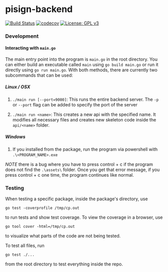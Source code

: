# pisign-backend
[![Build Status](https://travis-ci.org/pisign/pisign-backend.svg?branch=master)](https://travis-ci.org/pisign/pisign-backend)
[![codecov](https://codecov.io/gh/pisign/pisign-backend/branch/master/graph/badge.svg)](https://codecov.io/gh/pisign/pisign-backend)
[![License: GPL v3](https://img.shields.io/badge/License-GPLv3-blue.svg)](https://www.gnu.org/licenses/gpl-3.0)

### Development

#### Interacting with `main.go`
The main entry point into the program is `main.go` in the root directory. You can either build an executable called
`main` using `go build main.go` or run it directly using `go run main.go`. With both methods, there are currently
two subcommands that can be used:

##### Linux / OSX
1) `./main run [--port=9000]`: This runs the entire backend server. The `-p` or `--port` flag can be
added to specify the port of the server

2) `./main run <name>`: This creates a new api with the specified name. It modifies all necessary files
and creates new skeleton code inside the `api/<name>` folder.

##### Windows
1) If you installed from the package, run the program via powershell with `.\<PROGRAM_NAME>.exe`

*NOTE* there is a bug where you have to press control + c if the program does not find the `.\assets\` folder. Once you get that error message, if you press control + c one time, the program continues like normal. 

### Testing 

When testing a specific package, inside the package's directory, use 

`go test -coverprofile /tmp/cp.out`

to run tests and show test coverage. To view the coverage in a browser, use 

`go tool cover -html=/tmp/cp.out` 

to visualize what parts of the code are not being tested.

To test all files, run 

`go test ./...`

from the root directory to test everything inside the repo. 
